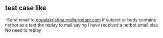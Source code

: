 ## test case like 
-Send email to gopalakrishna.rm@prodapt.com if subject or body contains netbot as a text the 
replay to mail saying I have received a netbot email  else No need to replay